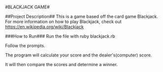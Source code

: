 #BLACKJACK GAME#

##Project Description##
This is a game based off the card game Blackjack.  For more information on how to play Blackjack, check out https://en.wikipedia.org/wiki/Blackjack

###How to Run###
Run the file with ruby blackjack.rb

Follow the prompts.

The program will calculate your score and the dealer's(computer) score.

It will then compare the scores and determine a winner.
